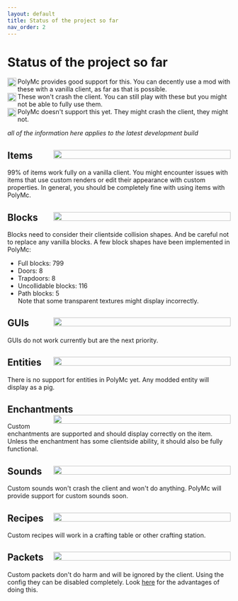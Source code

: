 ```yaml
---
layout: default
title: Status of the project so far
nav_order: 2
---
```


# Status of the project so far
<img align="left" width="20" height="20" src="https://raw.githubusercontent.com/wiki/TheEpicBlock/PolyMc/Images/Green.png"> PolyMc provides good support for this. You can decently use a mod with these with a vanilla client, as far as that is possible.  
<img align="left" width="20" height="20" src="https://raw.githubusercontent.com/wiki/TheEpicBlock/PolyMc/Images/Orange.png"> These won't crash the client. You can still play with these but you might not be able to fully use them.  
<img align="left" width="20" height="20" src="https://raw.githubusercontent.com/wiki/TheEpicBlock/PolyMc/Images/Red.png"> PolyMc doesn't support this yet. They might crash the client, they might not.

*all of the information here applies to the latest development build*

## Items <img align="right" style="height:20px" width="400" height="20" src="https://raw.githubusercontent.com/wiki/TheEpicBlock/PolyMc/Images/Green.png">
99% of items work fully on a vanilla client.
You might encounter issues with items that use custom renders or edit their appearance with custom properties.
In general, you should be completely fine with using items with PolyMc.

## Blocks <img align="right" style="height:20px" width="400" height="20" src="https://raw.githubusercontent.com/wiki/TheEpicBlock/PolyMc/Images/Orange.png">
Blocks need to consider their clientside collision shapes. And be careful not to replace any vanilla blocks.
A few block shapes have been implemented in PolyMc:
* Full blocks: 799
* Doors: 8
* Trapdoors: 8
* Uncollidable blocks: 116
* Path blocks: 5  
Note that some transparent textures might display incorrectly.

## GUIs <img align="right" style="height:20px" width="400" height="20" src="https://raw.githubusercontent.com/wiki/TheEpicBlock/PolyMc/Images/Red.png">
GUIs do not work currently but are the next priority.

## Entities <img align="right" style="height:20px" width="400" height="20" src="https://raw.githubusercontent.com/wiki/TheEpicBlock/PolyMc/Images/Red.png">
There is no support for entities in PolyMc yet. Any modded entity will display as a pig.

## Enchantments <img align="right" style="height:20px" width="400" height="20" src="https://raw.githubusercontent.com/wiki/TheEpicBlock/PolyMc/Images/Green.png">
Custom enchantments are supported and should display correctly on the item.
Unless the enchantment has some clientside ability, it should also be fully functional.

## Sounds <img align="right" style="height:20px" width="400" height="20" src="https://raw.githubusercontent.com/wiki/TheEpicBlock/PolyMc/Images/Red.png">
Custom sounds won't crash the client and won't do anything. PolyMc will provide support for custom sounds soon.

## Recipes <img align="right" style="height:20px" width="400" height="20" src="https://raw.githubusercontent.com/wiki/TheEpicBlock/PolyMc/Images/Green.png">
Custom recipes will work in a crafting table or other crafting station.

## Packets <img align="right" style="height:20px" width="400" height="20" src="https://raw.githubusercontent.com/wiki/TheEpicBlock/PolyMc/Images/Green.png">
Custom packets don't do harm and will be ignored by the client. 
Using the config they can be disabled completely. 
Look [here](https://github.com/TheEpicBlock/PolyMc/wiki/Config#custompacketdisabler) for the advantages of doing this.